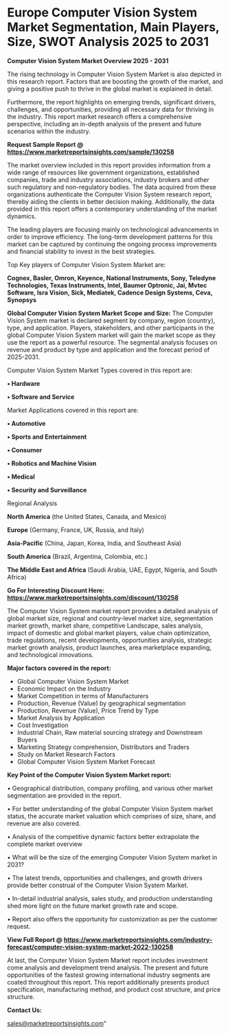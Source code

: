 # Europe Computer Vision System Market Segmentation, Main Players, Size, SWOT Analysis 2025 to 2031

<Strong> Computer Vision System Market Overview 2025 - 2031</strong>

The rising technology in Computer Vision System Market is also depicted in this research report. Factors that are boosting the growth of the market, and giving a positive push to thrive in the global market is explained in detail.

Furthermore, the report highlights on emerging trends, significant drivers, challenges, and opportunities, providing all necessary data for thriving in the industry. This report market research offers a comprehensive perspective, including an in-depth analysis of the present and future scenarios within the industry.

<strong>Request Sample Report @ <a href=https://www.marketreportsinsights.com/sample/130258>https://www.marketreportsinsights.com/sample/130258</a></strong>

The market overview included in this report provides information from a wide range of resources like government organizations, established companies, trade and industry associations, industry brokers and other such regulatory and non-regulatory bodies. The data acquired from these organizations authenticate the Computer Vision System research report, thereby aiding the clients in better decision making. Additionally, the data provided in this report offers a contemporary understanding of the market dynamics.

The leading players are focusing mainly on technological advancements in order to improve efficiency. The long-term development patterns for this market can be captured by continuing the ongoing process improvements and financial stability to invest in the best strategies.

Top Key players of Computer Vision System Market are:

<strong>Cognex, Basler, Omron, Keyence, National Instruments, Sony, Teledyne Technologies, Texas Instruments, Intel, Baumer Optronic, Jai, Mvtec Software, Isra Vision, Sick, Mediatek, Cadence Design Systems, Ceva, Synopsys</strong>

<strong><b>Global Computer Vision System Market Scope and Size:</b></strong>
The Computer Vision System market is declared segment by company, region (country), type, and application. Players, stakeholders, and other participants in the global Computer Vision System market will gain the market scope as they use the report as a powerful resource. The segmental analysis focuses on revenue and product by type and application and the forecast period of 2025-2031.

Computer Vision System Market Types covered in this report are:

<strong>• Hardware

• Software and Service</strong>

Market Applications covered in this report are:

<strong>• Automotive

• Sports and Entertainment

• Consumer

• Robotics and Machine Vision

• Medical

• Security and Surveillance</strong> 

Regional Analysis

<strong>North America</strong> (the United States, Canada, and Mexico)

<strong>Europe</strong> (Germany, France, UK, Russia, and Italy)

<strong>Asia-Pacific</strong> (China, Japan, Korea, India, and Southeast Asia)

<strong>South America</strong> (Brazil, Argentina, Colombia, etc.)

<strong>The Middle East and Africa</strong> (Saudi Arabia, UAE, Egypt, Nigeria, and South Africa)

<strong>Go For Interesting Discount Here: <a href=https://www.marketreportsinsights.com/discount/130258>https://www.marketreportsinsights.com/discount/130258</a></strong>

The Computer Vision System market report provides a detailed analysis of global market size, regional and country-level market size, segmentation market growth, market share, competitive Landscape, sales analysis, impact of domestic and global market players, value chain optimization, trade regulations, recent developments, opportunities analysis, strategic market growth analysis, product launches, area marketplace expanding, and technological innovations.

<strong><b>Major factors covered in the report:</b></strong>
<ul>
  <li>Global Computer Vision System Market </li>
  <li>Economic Impact on the Industry</li>
  <li>Market Competition in terms of Manufacturers</li>
  <li>Production, Revenue (Value) by geographical segmentation</li>
  <li>Production, Revenue (Value), Price Trend by Type</li>
  <li>Market Analysis by Application</li>
  <li>Cost Investigation</li>
  <li>Industrial Chain, Raw material sourcing strategy and Downstream Buyers</li>
  <li>Marketing Strategy comprehension, Distributors and Traders</li>
  <li>Study on Market Research Factors</li>
  <li>Global Computer Vision System Market Forecast</li>
</ul>

<strong><b>Key Point of the Computer Vision System Market report:</b></strong>

• Geographical distribution, company profiling, and various other market segmentation are provided in the report.

• For better understanding of the global Computer Vision System market status, the accurate market valuation which comprises of size, share, and revenue are also covered.

• Analysis of the competitive dynamic factors better extrapolate the complete market overview

• What will be the size of the emerging Computer Vision System market in 2031?

• The latest trends, opportunities and challenges, and growth drivers provide better construal of the Computer Vision System Market.

• In-detail industrial analysis, sales study, and production understanding shed more light on the future market growth rate and scope.

• Report also offers the opportunity for customization as per the customer request.

<strong><b>View Full Report @ <a href=https://www.marketreportsinsights.com/industry-forecast/computer-vision-system-market-2022-130258>https://www.marketreportsinsights.com/industry-forecast/computer-vision-system-market-2022-130258</a></b></strong>


At last, the Computer Vision System Market report includes investment come analysis and development trend analysis. The present and future opportunities of the fastest growing international industry segments are coated throughout this report. This report additionally presents product specification, manufacturing method, and product cost structure, and price structure.

<strong>Contact Us:</strong>

sales@marketreportsinsights.com"
